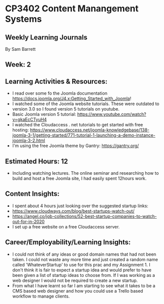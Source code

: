 # CP3402 Content Manangement Systems
## Weekly Learning Journals

By Sam Barrett

## Week: 2

## Learning Activities & Resources:
- I read over some fo the Joomla documentation https://docs.joomla.org/J4.x:Getting_Started_with_Joomla!
- I watched some of the Joomla website tutorials. These were outdated to version 3.0 so I found version 5 tutorials on youtube.
- Basic Joomla version 5 tutorial: https://www.youtube.com/watch?v=gkaEcCTyuH4
- I watched the Cloudaccess . net tutorials to get started with free hosting: https://www.cloudaccess.net/joomla-knowledgebase/138-joomla-3-1/getting-started/771-tutorial-1-launching-a-demo-instance-joomla-3-2.html
- I'm using the free Joomla theme by Gantry: https://gantry.org/

## Estimated Hours: 12
- Including watching lectures. The online seminar and researching how to build and host a free Joomla site, I had easily spent 12hours work.

## Content Insights:
- I spent about 4 hours just looking over the suggested startup links:
- https://www.cloudways.com/blog/best-startups-watch-out/
- https://angel.co/job-collections/52-best-startup-companies-to-watch-out-for-in-2020
- I set up a free website on a free Cloudaccess server. 

## Career/Employability/Learning Insights:
- I could not think of any ideas or good domain names that had not been taken. I could not waste any more time and just created a random name called 'WhateverStartup' to use for this prac and my Assignment 1. I don't think it is fair to expect a startup idea and would prefer to have been given a list of startup ideas to choose from. If I was working as a web designer I would not be required to create a new startup.
- From what I have learnt so far I am starting to see what it takes to be a CMS based web designer and how you could use a Trello based workflow to manage clients.
